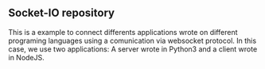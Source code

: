 ## Socket-IO repository

This is a example to connect differents applications wrote on different programing languages using a comunication via websocket protocol. In this case, we use two applications: A server wrote in Python3 and a client wrote in NodeJS.